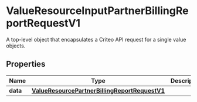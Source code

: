 

# ValueResourceInputPartnerBillingReportRequestV1

A top-level object that encapsulates a Criteo API request for a single value objects.

## Properties

| Name | Type | Description | Notes |
|------------ | ------------- | ------------- | -------------|
|**data** | [**ValueResourcePartnerBillingReportRequestV1**](ValueResourcePartnerBillingReportRequestV1.md) |  |  [optional] |



